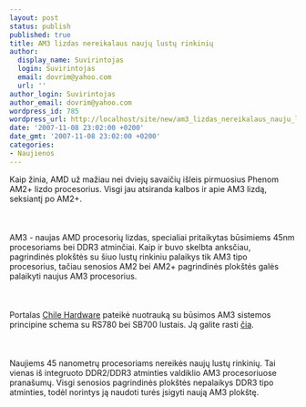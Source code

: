 ```yaml
---
layout: post
status: publish
published: true
title: AM3 lizdas nereikalaus naujų lustų rinkinių
author:
  display_name: Suvirintojas
  login: Suvirintojas
  email: dovrim@yahoo.com
  url: ''
author_login: Suvirintojas
author_email: dovrim@yahoo.com
wordpress_id: 785
wordpress_url: http://localhost/site/new/am3_lizdas_nereikalaus_nauju_lustu_rinkiniu/
date: '2007-11-08 23:02:00 +0200'
date_gmt: '2007-11-08 23:02:00 +0200'
categories:
- Naujienos
---
```

<p>Kaip žinia, AMD už mažiau nei dviejų savaičių išleis pirmuosius Phenom AM2+ lizdo procesorius. Visgi jau atsiranda kalbos ir apie AM3 lizdą, seksiantį po AM2+.<br />
<br><br />
<br>AM3 - naujas AMD procesorių lizdas, specialiai pritaikytas būsimiems 45nm procesoriams bei DDR3 atminčiai. Kaip ir buvo skelbta anksčiau, pagrindinės plokštės su šiuo lustų rinkiniu palaikys tik AM3 tipo procesorius, tačiau senosios AM2 bei AM2+ pagrindinės plokštės galės palaikyti naujus AM3 procesorius.<br />
<br><br />
<br>Portalas <a class="ns" href="http://www.chilehardware.com/foro/exclusivo-placa-madre-t124173.html">Chile Hardware</a> pateikė nuotrauką su būsimos AM3 sistemos principine schema su RS780 bei SB700 lustais. Ją galite rasti <a class="ns" href="http://img231.imageshack.us/img231/7995/1194467032am3ob0.jpg">čia</a>.<br />
<br><br />
<br>Naujiems 45 nanometrų procesoriams nereikės naujų lustų rinkinių. Tai vienas iš integruoto DDR2/DDR3 atminties valdiklio AM3 procesoriuose pranašumų. Visgi senosios pagrindinės plokštės nepalaikys DDR3 tipo atminties, todėl norintys ją naudoti turės įsigyti naują AM3 plokštę.</p>

